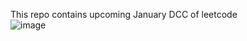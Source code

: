 This repo contains upcoming January DCC of leetcode
<br>
![image](https://user-images.githubusercontent.com/76725996/147853731-61dc4acd-717b-4e1d-91fd-c2c5fe648e4c.png)

